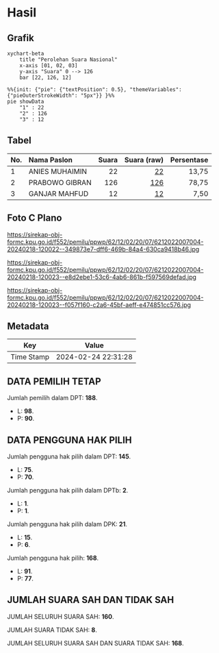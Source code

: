 # Hasil

## Grafik

```mermaid
xychart-beta
    title "Perolehan Suara Nasional"
    x-axis [01, 02, 03]
    y-axis "Suara" 0 --> 126
    bar [22, 126, 12]
```

```mermaid
%%{init: {"pie": {"textPosition": 0.5}, "themeVariables": {"pieOuterStrokeWidth": "5px"}} }%%
pie showData
    "1" : 22
    "2" : 126
    "3" : 12
```

## Tabel

| No. | Nama Paslon    | Suara | Suara (raw) | Persentase |
|:--- |:-------------- | -----:| -----------:| ----------:|
| 1   | ANIES MUHAIMIN | 22    | [22][p-1]   | 13,75      |
| 2   | PRABOWO GIBRAN | 126   | [126][p-2]  | 78,75      |
| 3   | GANJAR MAHFUD  | 12    | [12][p-3]   | 7,50       |


[p-1]: https://github.com/gigit-pemilu/pemilu-2024/blob/main/pilpres/hitung-suara/sub/62-kalimantan-tengah/sub/12-murung-raya/sub/02-tanah-siang/sub/2007-sungai-lunuk/sub/004-tps/sub/paslon-1.txt
[p-2]: https://github.com/gigit-pemilu/pemilu-2024/blob/main/pilpres/hitung-suara/sub/62-kalimantan-tengah/sub/12-murung-raya/sub/02-tanah-siang/sub/2007-sungai-lunuk/sub/004-tps/sub/paslon-2.txt
[p-3]: https://github.com/gigit-pemilu/pemilu-2024/blob/main/pilpres/hitung-suara/sub/62-kalimantan-tengah/sub/12-murung-raya/sub/02-tanah-siang/sub/2007-sungai-lunuk/sub/004-tps/sub/paslon-3.txt

## Foto C Plano

https://sirekap-obj-formc.kpu.go.id/f552/pemilu/ppwp/62/12/02/20/07/6212022007004-20240218-120022--349873e7-dff6-469b-84a4-630ca9418b46.jpg

https://sirekap-obj-formc.kpu.go.id/f552/pemilu/ppwp/62/12/02/20/07/6212022007004-20240218-120023--e8d2ebe1-53c6-4ab6-861b-f597569defad.jpg

https://sirekap-obj-formc.kpu.go.id/f552/pemilu/ppwp/62/12/02/20/07/6212022007004-20240218-120023--f057f160-c2a6-45bf-aeff-e474851cc576.jpg


## Metadata

| Key        | Value               |
| ---------- | ------------------- |
| Time Stamp | 2024-02-24 22:31:28 |


## DATA PEMILIH TETAP

Jumlah pemilih dalam DPT: **188**.
 * L: **98**.
 * P: **90**.

## DATA PENGGUNA HAK PILIH

Jumlah pengguna hak pilih dalam DPT: **145**.
 * L: **75**.
 * P: **70**.

Jumlah pengguna hak pilih dalam DPTb: **2**.
 * L: **1**.
 * P: **1**.

Jumlah pengguna hak pilih dalam DPK: **21**.
 * L: **15**.
 * P: **6**.

Jumlah pengguna hak pilih: **168**.
 * L: **91**.
 * P: **77**.

## JUMLAH SUARA SAH DAN TIDAK SAH

JUMLAH SELURUH SUARA SAH: **160**.

JUMLAH SUARA TIDAK SAH: **8**.

JUMLAH SELURUH SUARA SAH DAN SUARA TIDAK SAH: **168**.


